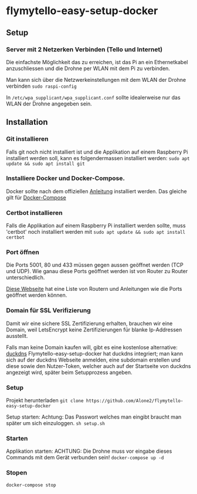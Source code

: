# flymytello-easy-setup-docker

## Setup

### Server mit 2 Netzerken Verbinden (Tello und Internet)
Die einfachste Möglichkeit das zu erreichen, ist das Pi an ein Ethernetkabel anzuschliessen und die Drohne per WLAN mit dem Pi zu verbinden.

Man kann sich über die Netzwerkeinstellungen mit dem WLAN der Drohne verbinden
```sudo raspi-config```


In ```/etc/wpa_supplicant/wpa_supplicant.conf``` sollte idealerweise nur das WLAN der Drohne angegeben sein.

## Installation

### Git installieren
Falls git noch nicht installiert ist und die Applikation auf einem Raspberry Pi installiert werden soll, kann es folgendermassen installiert werden:
```sudo apt update && sudo apt install git```

### Installiere Docker und Docker-Compose.
Docker sollte nach dem offiziellen [Anleitung](https://docs.docker.com/engine/install/ubuntu/) installiert werden.
Das gleiche gilt für [Docker-Compose](https://docs.docker.com/compose/install/)

### Certbot installieren
Falls die Applikation auf einem Raspberry Pi installiert werden sollte, muss 'certbot' noch installiert werden mit ```sudo apt update && sudo apt install certbot```

### Port öffnen
Die Ports 5001, 80 und 433 müssen gegen aussen geöffnet werden (TCP und UDP).
Wie ganau diese Ports geöffnet werden ist von Router zu Router unterschiedlich.

[Diese Webseite](https://portforward.com/router.htm) hat eine Liste von Routern und Anleitungen wie die Ports geöffnet werden können.

### Domain für SSL Verifizierung 
Damit wir eine sichere SSL Zertifizierung erhalten, brauchen wir eine Domain, weil LetsEncrypt keine Zertifizierungen für blanke Ip-Addressen ausstellt.

Falls man keine Domain kaufen will, gibt es eine kostenlose alternative: [duckdns](https://www.duckdns.org/) 
Flymytello-easy-setup-docker hat duckdns integriert; man kann sich auf der duckdns Webseite anmelden, eine subdomain erstellen und diese sowie den Nutzer-Token, welcher auch auf der Startseite von duckdns angezeigt wird, später beim Setupprozess angeben.

### Setup
Projekt herunterladen
```git clone https://github.com/Alone2/flymytello-easy-setup-docker``` 

Setup starten:
Achtung: Das Passwort welches man eingibt braucht man später um sich einzuloggen.
```sh setup.sh``` 

### Starten
Applikation starten:
ACHTUNG: Die Drohne muss vor eingabe dieses Commands mit dem Gerät verbunden sein!
```docker-compose up -d``` 

### Stopen
```docker-compose stop``` 
